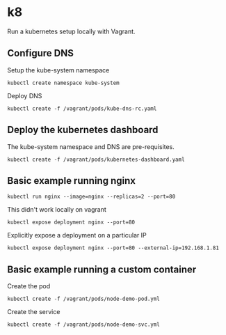 # k8

Run a kubernetes setup locally with Vagrant.

## Configure DNS

Setup the kube-system namespace

    kubectl create namespace kube-system

Deploy DNS

    kubectl create -f /vagrant/pods/kube-dns-rc.yaml


## Deploy the kubernetes dashboard

The kube-system namespace and DNS are pre-requisites.

    kubectl create -f /vagrant/pods/kubernetes-dashboard.yaml

## Basic example running nginx

    kubectl run nginx --image=nginx --replicas=2 --port=80

This didn't work locally on vagrant

    kubectl expose deployment nginx --port=80

Explicitly expose a deployment on a particular IP

    kubectl expose deployment nginx --port=80 --external-ip=192.168.1.81

## Basic example running a custom container

Create the pod

    kubectl create -f /vagrant/pods/node-demo-pod.yml

Create the service

    kubectl create -f /vagrant/pods/node-demo-svc.yml

